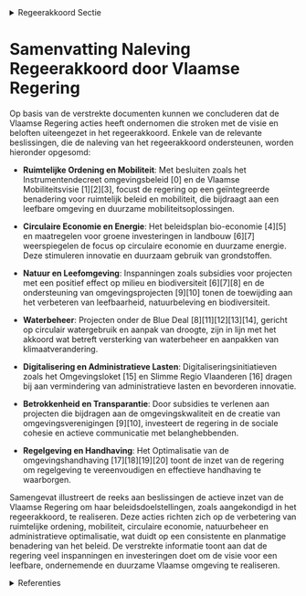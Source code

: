 

<details>
        <summary>Regeerakkoord Sectie </summary>
        <p>2.1 Visie Omgeving Vlaanderen is een welvarende regio waar het aangenaam is om te leven en die kansen biedt om te ondernemen. Onze toenemende bevolking en groeiende economie heeft ruimte nodig, verdient een efficiënte mobiliteit en heeft nood aan grondstoffen, voedsel en alle vormen van energie. Om deze welvaart te garanderen gaan we samen met andere overheden en belanghebbenden voor een gefocust, ambitieus omgevingsbeleid met effectieve maatregelen die onze kostbare omge-ving versterken. Onder meer: Een kwaliteitsvol ruimtelijk beleid zorgt voor een hoogwaardige en leefbare omge-ving, organiseert een efficiënte en duur-zame mobiliteit en beheerst onze kosten voor infrastructuur. Een kwaliteitsvol ruimtelijk beleid biedt economische stimulansen, garanties voor een toekomstgericht aanbodbeheer en maximaliseert rendementskansen voor onze ondernemingen en bedrijven. Investeren in alle soorten van groen in Vlaanderen levert extra kansen voor natuur-beleving, verhoogt de leefbaarheid van onze steden en gemeenten, is goed voor biodi-versiteit, legt CO2 vast en vermindert het hitte-eilandeffect. We versterken het platteland als diverse omgeving om te wonen, werken en ontspannen door te investeren in leefbare dorpen, een kwalitatieve leef- en werk omgeving, sociale cohesie, landschap, open ruimte en klimaat. Circulaire economie verzekert de beschik-baarheid van schaarse grondstoffen, leidt tot innovatieve businessmodellen én vermindert ons energieverbruik en onze emissies. Circulair waterbeleid verhoogt onze weer-baarheid tegen droogte én verbetert de waterkwaliteit. Bodemsanering zorgt dat we verontreinigde oude bedrijfslocaties of stortplaatsen terug veilig kunnen gebruiken en vermindert zo onze druk op de open ruimte. Een betere luchtkwaliteit vermindert de kans op aandoeningen en komt onze biodiversiteit ten goede. We houden vast aan het principe van de vervuiler betaalt. Door middel van vergroe-ning van de economie en van de fiscaliteit ontraden we milieuvervuiling en belonen we milieuzorg. Met het oog op de realisatie van de doelstel-lingen van het BRV gaan we voor een sterke vereenvoudiging van de regelgeving, de bestemmingscategorieën en de eraan gekoppelde voorschriften. Hierbij wordt ook de differentiatie van het ruimtebeslag bekeken. De uitdagingen zijn groot maar de kansen ook. Het is dan ook nodig dat we met zijn allen in dezelfde richting aan de kar trekken om ze te realiseren. Hierbij zetten we sterk in op actieve betrokkenheid van burger en middenveld in een vroeg stadium van het proces, co-creatie en nudging om het beleid samen met belangheb-benden te vertalen naar concrete projecten en realisaties. Om zo veel mogelijk partijen in de maatschappij daarbij te betrekken, investeren we samen met sleutelspelers uit de diverse gele-dingen in actieve communicatie, sensibilisering en promotie. We hebben vertrouwen in bestuurskrachtige gemeenten en blijven verder inzetten op ontvoogding waarbij Vlaanderen zich opstelt als kennispartner. Steden en gemeenten met een voldoende uitgebouwde bestuurskracht en efficiënte administratie, ontheffen we de Vlaamse overheid maximaal van haar taken en we onder-zoeken hoe en voor welke elementen we binnen het kader van Europese regels beleidsvrijheid kunnen toekennen aan voldoende bestuurskrach-tige steden en gemeenten. Het departement Omgeving focust op zijn kern-taken. Deze overheid spreekt met één stem. We blijven werken aan een klantvriendelijke organi-satie die oplossingen biedt in plaats van problemen op te lijsten. We evalueren kritisch de meerwaarde van de huidige overheidsactiviteiten, desgevallend om ruimte te maken voor nieuwe activiteiten die tegemoet komen aan uitdagingen. Ter vervanging van de strategische adviesraden SARO en MINA wordt een Omgevingsraad opge-richt die naar advisering complementair is met de SERV. We gaan voor een evenwichtige en compacte raad. We blijven inzetten op het verder vereenvoudigen, verbeteren en versnellen van procedures met het oog op een realisatiegericht en efficiënt instru-mentarium dat flexibel, toekomstbestendig is en gewapend tegen (gerechtelijke) beroepsproce-dures. We implementeren waar mogelijk de bestuurlijke lus om te komen tot oplossingsge-richte procedures. Zonder afbreuk te doen aan efficiënte en effectieve inspraak laten we het maatschappelijk belang primeren boven de individuele belangen. We blijven rechtszekerheid garanderen, administratieve lasten verminderen, wetgeving vereenvoudigen en zinloze en overbo-dige regels afschaffen. We hanteren als regel dat wanneer een administratieve last wordt ingevoerd, er ook lasten worden afgeschaft met het oog op de verderzetting van een globale administratieve lastenverlaging. We verhogen de voorspelbaarheid van regelgeving door tijdig gewenste evoluties in beleid aan te geven en blijven innovatie stimu-leren. Regelgeving wordt meestal geschreven vanuit behoeften die in het verleden vastgesteld werden. Vaak bieden ze weinig opening om rekening te kunnen houden met vernieuwingen en zijn regelmatig een drempel voor de nodige innovaties. We veralgemenen dan ook de toepas-sing van “regelluwe zones ” en “toekomstbesten-dige regelgeving” en onderhandelen nieuwe “green deals”. Het beleid en de regelgeving wordt mede vorm gegeven vanuit de Europese Unie. We grijpen de kansen die het Europees voorzitterschap in 2024 biedt om belangrijke dossiers te agenderen. We werken actief mee aan de totstandkoming, evaluatie en bijsturing van Europese regelgeving en doelstellingen die richtinggevend zijn voor het Vlaams Omgevingsbeleid. We hanteren conse-quent “no goldplating” als richtinggevend principe bij de omzetting van Europese regelgeving. We investeren verder sterk in digitalisering en automatisering en hanteren het “only once” principe; daardoor worden verplichte rappor-tages zoveel mogelijk afgeschaft. Waar mogelijk zorgen we er voor dat gegevens actief gebruikt kunnen worden om kansen zichtbaar te creëren voor innovatie, met respect voor privacy en gevoelige bedrijfsinformatie. Op vlak van monito-ring streven we intern naar maximale efficiëntie-winsten en richten we ons in hoofdzaak op methode-ontwikkeling en kwaliteitsborging. Bovendien zetten we in op datamining om korter op de bal te spelen voor beleidsevaluatie en -bijsturing én om gerichter aan handhaving te doen waar de risico’s het grootst zijn. Het optimaal gebruik van data en het openstellen daarvan krijgt de aandacht, in nauwe samenwer-king met de lokale besturen. Burgers en bedrijven, hebben als klant van overheden het recht te weten of die overheid waar biedt voor hun geld. We zorgen voor een meer transparante rapportage over de aanwending van de middelen die aangerekend worden aan de klanten door die overheidsdiensten én van benchmarking om de werking van deze entiteiten verder te verbeteren én meer kennis en erva-ringen te laten uitwisselen. We versterken onze capaciteit om via perfor-mante studies de strategische beleidskeuzes in het brede omgevingsdomein te ondersteunen. We zoeken hierbij aansluiting met relevante kenniscentra buiten het beleidsdomein en streven hierbij naar efficiëntiewinsten. We zetten versterkt in op beleidsrelevant (wetenschappelijk) onder-zoek voor de omgevingsthema’s met een duide-lijke onderzoeksvraag en finaliteit. We stemmen hierbij de onderzoeksvragen en -agenda’s van de Vlaamse wetenschappelijke instellingen, het Departement en van externe onderzoeksinstel-lingen onderling af en bundelen middelen. </p>
        </details> 

# Samenvatting Naleving Regeerakkoord door Vlaamse Regering

Op basis van de verstrekte documenten kunnen we concluderen dat de Vlaamse Regering acties heeft ondernomen die stroken met de visie en beloften uiteengezet in het regeerakkoord. Enkele van de relevante beslissingen, die de naleving van het regeerakkoord ondersteunen, worden hieronder opgesomd:

- **Ruimtelijke Ordening en Mobiliteit**: Met besluiten zoals het Instrumentendecreet omgevingsbeleid \[0\] en de Vlaamse Mobiliteitsvisie \[1\]\[2\]\[3\], focust de regering op een geïntegreerde benadering voor ruimtelijk beleid en mobiliteit, die bijdraagt aan een leefbare omgeving en duurzame mobiliteitsoplossingen.

- **Circulaire Economie en Energie**: Het beleidsplan bio-economie \[4\]\[5\] en maatregelen voor groene investeringen in landbouw \[6\]\[7\] weerspiegelen de focus op circulaire economie en duurzame energie. Deze stimuleren innovatie en duurzaam gebruik van grondstoffen.

- **Natuur en Leefomgeving**: Inspanningen zoals subsidies voor projecten met een positief effect op milieu en biodiversiteit \[6\]\[7\]\[8\] en de ondersteuning van omgevingsprojecten \[9\]\[10\] tonen de toewijding aan het verbeteren van leefbaarheid, natuurbeleving en biodiversiteit.

- **Waterbeheer**: Projecten onder de Blue Deal \[8\]\[11\]\[12\]\[13\]\[14\], gericht op circulair watergebruik en aanpak van droogte, zijn in lijn met het akkoord wat betreft versterking van waterbeheer en aanpakken van klimaatverandering.

- **Digitalisering en Administratieve Lasten**: Digitaliseringsinitiatieven zoals het Omgevingsloket \[15\] en Slimme Regio Vlaanderen \[16\] dragen bij aan vermindering van administratieve lasten en bevorderen innovatie.

- **Betrokkenheid en Transparantie**: Door subsidies te verlenen aan projecten die bijdragen aan de omgevingskwaliteit en de creatie van omgevingsverenigingen \[9\]\[10\], investeert de regering in de sociale cohesie en actieve communicatie met belanghebbenden.

- **Regelgeving en Handhaving**: Het Optimalisatie van de omgevingshandhaving \[17\]\[18\]\[19\]\[20\] toont de inzet van de regering om regelgeving te vereenvoudigen en effectieve handhaving te waarborgen.

Samengevat illustreert de reeks aan beslissingen de actieve inzet van de Vlaamse Regering om haar beleidsdoelstellingen, zoals aangekondigd in het regeerakkoord, te realiseren. Deze acties richten zich op de verbetering van ruimtelijke ordening, mobiliteit, circulaire economie, natuurbeheer en administratieve optimalisatie, wat duidt op een consistente en planmatige benadering van het beleid. De verstrekte informatie toont aan dat de regering veel inspanningen en investeringen doet om de visie voor een leefbare, ondernemende en duurzame Vlaamse omgeving te realiseren.

<details>
        <summary> Referenties</summary>
        **[\[0\]](https://beslissingenvlaamseregering.vlaanderen.be/?search=Instrumentendecreet%20omgevingsbeleid&dateOption=select&startDate=2019-12-20T17%3A30%3A00Z&endDate=2019-12-20T17%3A30%3A00Z)** : **(2019-12-20)** Instrumentendecreet omgevingsbeleid 

**[\[1\]](https://beslissingenvlaamseregering.vlaanderen.be/?search=Vlaamse%20Mobiliteitsvisie&dateOption=select&startDate=2021-06-04T08%3A00%3A00Z&endDate=2021-06-04T08%3A00%3A00Z)** : **(2021-06-04)** Vlaamse Mobiliteitsvisie 

**[\[2\]](https://beslissingenvlaamseregering.vlaanderen.be/?search=Vlaamse%20Mobiliteitsvisie&dateOption=select&startDate=2021-07-09T08%3A00%3A00Z&endDate=2021-07-09T08%3A00%3A00Z)** : **(2021-07-09)** Vlaamse Mobiliteitsvisie 

**[\[3\]](https://beslissingenvlaamseregering.vlaanderen.be/?search=Regionale%20mobiliteitsplannen%20met%20integratie%20milieueffectrapportage&dateOption=select&startDate=2020-07-17T08%3A00%3A00Z&endDate=2020-07-17T08%3A00%3A00Z)** : **(2020-07-17)** Regionale mobiliteitsplannen met integratie milieueffectrapportage 

**[\[4\]](https://beslissingenvlaamseregering.vlaanderen.be/?search=Plan%20Vlaamse%20Veerkracht%3A%20volgende%20stappen%20en%20uitbreiding%20van%20het%20Vlaams%20beleidsplan%20bio-economie&dateOption=select&startDate=2022-04-29T08%3A00%3A00Z&endDate=2022-04-29T08%3A00%3A00Z)** : **(2022-04-29)** Plan Vlaamse Veerkracht: volgende stappen en uitbreiding van het Vlaams beleidsplan bio-economie 

**[\[5\]](https://beslissingenvlaamseregering.vlaanderen.be/?search=Vlaams%20beleidsplan%20bio-economie&dateOption=select&startDate=2020-12-18T09%3A00%3A00Z&endDate=2020-12-18T09%3A00%3A00Z)** : **(2020-12-18)** Vlaams beleidsplan bio-economie 

**[\[6\]](https://beslissingenvlaamseregering.vlaanderen.be/?search=Plan%20Vlaamse%20Veerkracht%3A%20subsidieregels%20voor%20de%20uitvoering%20van%20maatregelen%20met%20een%20gunstig%20effect%20op%20milieu%2C%20klimaat%20of%20biodiversiteit&dateOption=select&startDate=2021-07-16T06%3A00%3A00Z&endDate=2021-07-16T06%3A00%3A00Z)** : **(2021-07-16)** Plan Vlaamse Veerkracht: subsidieregels voor de uitvoering van maatregelen met een gunstig effect op milieu, klimaat of biodiversiteit 

**[\[7\]](https://beslissingenvlaamseregering.vlaanderen.be/?search=Plan%20Vlaamse%20Veerkracht%3A%20subsidieregels%20voor%20de%20uitvoering%20van%20maatregelen%20met%20een%20gunstig%20effect%20op%20milieu%2C%20klimaat%20of%20biodiversiteit&dateOption=select&startDate=2021-09-10T08%3A00%3A00Z&endDate=2021-09-10T08%3A00%3A00Z)** : **(2021-09-10)** Plan Vlaamse Veerkracht: subsidieregels voor de uitvoering van maatregelen met een gunstig effect op milieu, klimaat of biodiversiteit 

**[\[8\]](https://beslissingenvlaamseregering.vlaanderen.be/?search=Plan%20Vlaamse%20Veerkracht%3A%20projectlijnen%20die%20invulling%20geven%20aan%20relanceprojecten%20Omgeving%20in%20het%20kader%20van%20de%20Blue%20Deal&dateOption=select&startDate=2021-04-23T08%3A00%3A00Z&endDate=2021-04-23T08%3A00%3A00Z)** : **(2021-04-23)** Plan Vlaamse Veerkracht: projectlijnen die invulling geven aan relanceprojecten Omgeving in het kader van de Blue Deal 

**[\[9\]](https://beslissingenvlaamseregering.vlaanderen.be/?search=Voorontwerp%20van%20decreet%20tot%20ondersteuning%20van%20omgevingsverenigingen%20en%20-projecten&dateOption=select&startDate=2023-04-28T08%3A00%3A00Z&endDate=2023-04-28T08%3A00%3A00Z)** : **(2023-04-28)** Voorontwerp van decreet tot ondersteuning van omgevingsverenigingen en -projecten 

**[\[10\]](https://beslissingenvlaamseregering.vlaanderen.be/?search=Voorontwerp%20van%20decreet%20tot%20ondersteuning%20van%20omgevingsverenigingen%20en%20-projecten&dateOption=select&startDate=2023-06-30T08%3A00%3A00Z&endDate=2023-06-30T08%3A00%3A00Z)** : **(2023-06-30)** Voorontwerp van decreet tot ondersteuning van omgevingsverenigingen en -projecten 

**[\[11\]](https://beslissingenvlaamseregering.vlaanderen.be/?search=Plan%20Vlaamse%20Veerkracht%3A%20subsidies%20duurzaam%20watergebruik%20en%20overheidsopdracht%20studie%20naar%20%E2%80%98Groenblauwe%20business%20modellen%20voor%20landbouwers%E2%80%99&dateOption=select&startDate=2022-12-09T09%3A00%3A00Z&endDate=2022-12-09T09%3A00%3A00Z)** : **(2022-12-09)** Plan Vlaamse Veerkracht: subsidies duurzaam watergebruik en overheidsopdracht studie naar ‘Groenblauwe business modellen voor landbouwers’ 

**[\[12\]](https://beslissingenvlaamseregering.vlaanderen.be/?search=Plan%20Vlaamse%20Veerkracht%3A%20groenblauwe%20infrastructuur%20-%20ontharden%20en%20vergroenen%20binnen%20lokale%20besturen&dateOption=select&startDate=2022-10-28T08%3A00%3A00Z&endDate=2022-10-28T08%3A00%3A00Z)** : **(2022-10-28)** Plan Vlaamse Veerkracht: groenblauwe infrastructuur - ontharden en vergroenen binnen lokale besturen 

**[\[13\]](https://beslissingenvlaamseregering.vlaanderen.be/?search=Plan%20Vlaamse%20Veerkracht%3A%20subsidies%20voor%20uitvoering%20Water-Land-Schap%202.0&dateOption=select&startDate=2022-12-09T09%3A00%3A00Z&endDate=2022-12-09T09%3A00%3A00Z)** : **(2022-12-09)** Plan Vlaamse Veerkracht: subsidies voor uitvoering Water-Land-Schap 2.0 

**[\[14\]](https://beslissingenvlaamseregering.vlaanderen.be/?search=Plan%20Vlaamse%20Veerkracht%3A%20dossiernummers%2025%20en%2027&dateOption=select&startDate=2021-05-28T08%3A00%3A00Z&endDate=2021-05-28T08%3A00%3A00Z)** : **(2021-05-28)** Plan Vlaamse Veerkracht: dossiernummers 25 en 27 

**[\[15\]](https://beslissingenvlaamseregering.vlaanderen.be/?search=Plan%20Vlaamse%20Veerkracht%3A%20Omgevingsloket%20-%20digitalisering%20inzageloket%20en%20omgevingscheck&dateOption=select&startDate=2021-04-23T08%3A00%3A00Z&endDate=2021-04-23T08%3A00%3A00Z)** : **(2021-04-23)** Plan Vlaamse Veerkracht: Omgevingsloket - digitalisering inzageloket en omgevingscheck 

**[\[16\]](https://beslissingenvlaamseregering.vlaanderen.be/?search=Plan%20Vlaamse%20Veerkracht%3A%20Uitbouw%20Slimme%20Regio%20Vlaanderen%20door%20samenbrengen%20innovatiecapaciteit%20ondernemingen%20en%20stimuleren%20implementatie%20en%20kennisopbouw%20bij%20lokale%20besturen&dateOption=select&startDate=2021-06-04T08%3A00%3A00Z&endDate=2021-06-04T08%3A00%3A00Z)** : **(2021-06-04)** Plan Vlaamse Veerkracht: Uitbouw Slimme Regio Vlaanderen door samenbrengen innovatiecapaciteit ondernemingen en stimuleren implementatie en kennisopbouw bij lokale besturen 

**[\[17\]](https://beslissingenvlaamseregering.vlaanderen.be/?search=Voorontwerp%20van%20decreet%20over%20de%20optimalisatie%20van%20de%20omgevingshandhaving&dateOption=select&startDate=2022-05-13T08%3A00%3A00Z&endDate=2022-05-13T08%3A00%3A00Z)** : **(2022-05-13)** Voorontwerp van decreet over de optimalisatie van de omgevingshandhaving 

**[\[18\]](https://beslissingenvlaamseregering.vlaanderen.be/?search=Omgevingshandhavingsprogramma&dateOption=select&startDate=2022-12-16T09%3A00%3A00Z&endDate=2022-12-16T09%3A00%3A00Z)** : **(2022-12-16)** Omgevingshandhavingsprogramma 

**[\[19\]](https://beslissingenvlaamseregering.vlaanderen.be/?search=Voorontwerp%20van%20decreet%20over%20de%20optimalisatie%20van%20de%20omgevingshandhaving&dateOption=select&startDate=2022-09-02T08%3A00%3A00Z&endDate=2022-09-02T08%3A00%3A00Z)** : **(2022-09-02)** Voorontwerp van decreet over de optimalisatie van de omgevingshandhaving 

**[\[20\]](https://beslissingenvlaamseregering.vlaanderen.be/?search=Visienota%20%27Bijkomende%20maatregelen%20Klimaat%27&dateOption=select&startDate=2021-11-05T15%3A30%3A00Z&endDate=2021-11-05T15%3A30%3A00Z)** : **(2021-11-05)** Visienota 'Bijkomende maatregelen Klimaat' 
        </details> 

